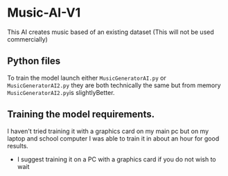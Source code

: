 # Music-AI-V1
This AI creates music based of an existing dataset (This will not be used commercially)

## Python files

To train the model launch either `MusicGeneratorAI.py` or `MusicGeneratorAI2.py` they are both technically the same but from memory `MusicGeneratorAI2.py`is slightlyBetter.

## Training the model requirements.

I haven't tried training it with a graphics card on my main pc but on my laptop and school computer I was able to train it in about an hour for good results.
- I suggest training it on a PC with a graphics card if you do not wish to wait
